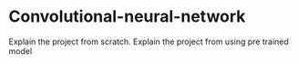 # Convolutional-neural-network

Explain the project from scratch.
Explain the project from using pre trained model
